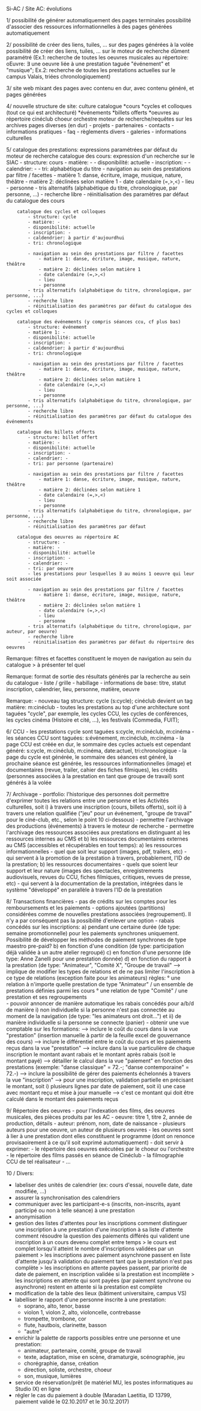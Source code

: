 Si-AC / Site AC: évolutions

1/ possibilité de générer automatiquement des pages terminales
   possibilité d'associer des ressources informationnelles à des pages générées automatiquement

2/ possibilité de créer des liens, tuiles, ... sur des pages générées à la volée
   possibilité de créer des liens, tuiles, ... sur le moteur de recherche dûment paramétré (Ex.1: recherche de toutes les oeuvres musicales au répertoire: oEuvre: ∃ une oeuvre liée à une prestation taguée "événement" et "musique"; Ex.2: recherche de toutes les prestations actuelles sur le campus Valais, triées chronologiquement)

3/ site web mixant des pages avec contenu en dur, avec contenu généré, et pages générées

4/ nouvelle structure de site:
	culture
		catalogue
			*cours
			*cycles et colloques (tout ce qui est architecturé)
			*événements
			*billets offerts
			*oeuvres au répertoire
		cinéclub
		choeur
		orchestre
		moteur de recherche/requêtes sur les archives
		pages diverses (en dur)
			- projets
			- partenaires
			- contacts
			- informations pratiques
			- faq
			- règlements divers
			- galeries
			- informations culturelles

5/ catalogue des prestations: expressions paramétrées par défaut du moteur de recherche
		catalogue des cours: expression d'un recherche sur le SIAC
			- structure: cours
			- matière: -
			- disponibilité: actuelle
			- inscription: -
			- calendrier: -
			- tri: alphabétique du titre
			- navigation au sein des prestations par filtre / facettes
				- matière 1: danse, écriture, image, musique, nature, théâtre
				- matière 2: déclinées selon matière 1
				- date calendaire (=,>,<)
				- lieu
				- personne
			- tris alternatifs (alphabétique du titre, chronologique, par personne, ...)
			- recherche libre
			- réinitialisation des paramètres par défaut du catalogue des cours
		
		catalogue des cycles et colloques
			- structure: cycle
			- matière: -
			- disponibilité: actuelle
			- inscription: -
			- caldendrier: à partir d'aujourdhui
			- tri: chronologique
			
			- navigation au sein des prestations par filtre / facettes
				- matière 1: danse, écriture, image, musique, nature, théâtre
				- matière 2: déclinées selon matière 1
				- date calendaire (=,>,<)
				- lieu
				- personne
			- tris alternatifs (alphabétique du titre, chronologique, par personne, ...)
			- recherche libre
			- réinitialisation des paramètres par défaut du catalogue des cycles et colloques

		catalogue des événements (y compris séances ccu, cf plus bas)
			- structure: événement
			- matière 1: -
			- disponibilité: actuelle
			- inscription: -
			- caldendrier: à partir d'aujourdhui
			- tri: chronologique
			
			- navigation au sein des prestations par filtre / facettes
				- matière 1: danse, écriture, image, musique, nature, théâtre
				- matière 2: déclinées selon matière 1
				- date calendaire (=,>,<)
				- lieu
				- personne
			- tris alternatifs (alphabétique du titre, chronologique, par personne, ...)
			- recherche libre
			- réinitialisation des paramètres par défaut du catalogue des événements

		catalogue des billets offerts
			- structure: billet offert
			- matière: -
			- disponibilité: actuelle
			- inscription: -
			- calendrier: -
			- tri: par personne (partenaire)
			
			- navigation au sein des prestations par filtre / facettes
				- matière 1: danse, écriture, image, musique, nature, théâtre
				- matière 2: déclinées selon matière 1
				- date calendaire (=,>,<)
				- lieu
				- personne
			- tris alternatifs (alphabétique du titre, chronologique, par personne, ...)
			- recherche libre
			- réinitialisation des paramètres par défaut

		catalogue des oeuvres au répertoire AC
			- structure: -
			- matière: -
			- disponibilité: actuelle
			- inscription: -
			- calendrier: -
			- tri: par oeuvre
			- les prestations pour lesquelles ∃ au moins 1 oeuvre qui leur soit associée
			
			- navigation au sein des prestations par filtre / facettes
				- matière 1: danse, écriture, image, musique, nature, théâtre
				- matière 2: déclinées selon matière 1
				- date calendaire (=,>,<)
				- lieu
				- personne
			- tris alternatifs (alphabétique du titre, chronologique, par auteur, par oeuvre)
			- recherche libre
			- réinitialisation des paramètres par défaut du répertoire des oeuvres

Remarque:
	filtres et facettes constituent le moyen de navigation au sein du catalogue > à présenter tel quel

Remarque:
	format de sortie des résultats générés par la recherche au sein du catalogue
		- liste / grille
		- habillage
		- informations de base: titre, statut inscription, calendrier, lieu, personne, matière, oeuvre

Remarque:
	- nouveau tag structure: cycle (s:cycle); cinéclub devient un tag matière: m:cinéclub
	- toutes les prestations au top d'une architecture sont taguées "cycle", par exemple, les cycles CCU, les cycles de conférences, les cycles cinéma (Histoire et cité, ...), les festivals (Commedia, FUIT);

6/ CCU
		- les prestations cycle sont taguées s:cycle, m:cinéclub, m:cinéma
		- les séances CCU sont taguées: s:événement, m:cinéclub, m:cinéma
		- la page CCU est créée en dur, le sommaire des cycles actuels est cependant généré: s:cycle, m:cinéclub, m:cinéma, date:actuel, tri:chronologique
		- la page du cycle est générée, le sommaire des séances est généré, la prochaine séance est générée, les ressources informationnelles (image) et documentaires (revue, trailer, cahier des fiches filmiques), les crédits (personnes associées à la prestation en tant que groupe de travail) sont générés à la volée

7/ Archivage
		- portfolio: l'historique des personnes doit permettre d'exprimer toutes les relations entre une personne et les Activités culturelles, soit i) à travers une inscription (cours, billets offerts), soit ii) à travers une relation qualifiée ("jeu" pour un événement, "groupe de travail" pour le ciné-club, etc., selon le point 10 ci-dessous)
		- permettre l'archivage des productions (événements) à travers le moteur de recherche
		- permettre l'archivage des ressources associées aux prestations en distinguant a) les ressources internes au CMS et b) les ressources documentaires externes au CMS (accessibles et récupérables en tout temps):
			a) les ressources informationnelles - quel que soit leur support (images, pdf, trailers, etc) - qui servent à la promotion de la prestation à travers, probablement, l'ID de la prestation;
			b) les ressources documentaires - quels que soient leur support et leur nature (images des spectacles, enregistrements audiovisuels, revues du CCU, fiches filmiques, critiques, revues de presse, etc) - qui servent à la documentation de la prestation, intégrées dans le système "développé" en parallèle à travers l'ID de la prestation

8/ Transactions financières
	- pas de crédits sur les comptes pour les remboursements et les paiements
	- options ajoutées (partitions) considérées comme de nouvelles prestations associées (regroupement). Il n'y a par conséquent pas la possibilité d'enlever une option
	- rabais concédés sur les inscriptions:
		a) pendant une certaine durée (de type: semaine promotionnelle) pour les paiements synchrones uniquement. Possibilité de développer les méthodes de paiement synchrones de type maestro pre-paid?
		b) en fonction d'une condition (de type: participation déjà validée à un autre atelier regroupé)
		c) en fonction d'une personne (de type: Anne Zanelli pour une prestation donnée)
		d) en fonction du rapport à la prestation (de type: "Animateur", "Comité X", "Groupe de travail" --> implique de modifier les types de relations et de ne pas limiter l'inscription à ce type de relations (exception faite pour les animateurs)
			règles: ° une relation à n'importe quelle prestation de type "Animateur" / un ensemble de prestations définies parmi les cours
				° une relation de type "Comité" / une prestation et ses regroupements			
	- pouvoir annoncer de manière automatique les rabais concédés pour a/b/d de manière i) non individuelle si la personne n'est pas connectée au moment de la navigation (de type: "les animateurs ont droit...") et ii) de manière individuelle si la personne se connecte (panier)
	- obtenir une vue comptable sur les formations:
		--> inclure le coût du cours dans la vue "prestation" (insertion manuelle à partir de la feuille excel de gouvernance des cours)
		--> inclure le différentiel entre le coût du cours et les paiements reçus dans la vue "prestation"
		--> inclure dans la vue particulière de chaque inscription le montant avant rabais et le montant après rabais (soit le montant payé)
		--> détailler le calcul dans la vue "paiement" en fonction des prestations (exemple: "danse classique" = 72.-; "danse contemporaine" = 72.-)
		--> inclure la possibilité de gérer des paiements échelonnés à travers la vue "inscription" --> pour une inscription, validation partielle en précisant le montant, soit i) plusieurs lignes par date de paiement, soit ii) une case avec montant reçu et mise à jour manuelle --> c'est ce montant qui doit être calculé dans le montant des paiements reçus

9/ Répertoire des oeuvres
	- pour l'indexation des films, des oeuvres musicales, des pièces produits par les AC
	- oeuvre: titre 1, titre 2, année de production, détails
	- auteur: prénom, nom, date de naissance
	- plusieurs auteurs pour une oeuvre, un auteur de plusieurs oeuvres
	- les oeuvres sont à lier à une prestation dont elles constituent le programme (dont on renonce provisaoirement à ce qu'il soit exprimé automatiquement)
	- doit servir à exprimer:
		- le répertoire des oeuvres exécutées par le choeur ou l'orchestre
		- le répertoire des films passés en séance de Cinéclub
		- la filmographie CCU de tel réalisateur
		- ...
	
10 / Divers:
- labeliser des unités de calendrier (ex: cours d'essai, nouvelle date, date modifiée, ...)
- assurer la synchronisation des calendriers
- communiquer avec les participant-e-s (inscrits, non-inscrits, ayant participé ou non à telle séance) à une prestation
- anonymisation
- gestion des listes d'attentes pour les inscriptions
	comment distinguer une inscription à une prestation d'une inscription à sa liste d'attente
	comment résoudre la question des paiements différés qui valident une inscription à un cours devenu complet entre temps
		> le cours est complet lorsqu'il atteint le nombre d'inscriptions validées par un paiement
		> les inscriptions avec paiement asynchrone passent en liste d'attente jusqu'à validation du paiement tant que la prestation n'est pas complète
		> les inscriptions en attente payées passent, par priorité de date de paiement, en inscription validée si la prestation est incomplète
		> les inscriptions en attente qui sont payées (par paiement synchrone ou asynchrone) restent en attente si la prestation est complète
- modification de la table des lieux (bâtiment universitaire, campus VS)
- labelliser le rapport d'une personne inscrite à une prestation:
	- soprano, alto, tenor, basse
	- violon 1, violon 2, alto, violoncelle, contrebasse
	- trompette, trombone, cor
	- flute, hautbois, clarinette, basson
	- "autre"
- enrichir la palette de rapports possibles entre une personne et une prestation:
	- animateur, partenaire, comité, groupe de travail
	- texte, adaptation, mise en scène, dramaturgie, scénographie, jeu
	- chorégraphie, danse, création
	- direction, soliste, orchestre, choeur
	- son, musique, lumières
- service de réservation/prêt (le matériel MU, les postes informatiques au Studio IX) en ligne
- régler le cas du paiement à double (Maradan Laetitia, ID 13799, paiement validé le 02.10.2017 et le 30.12.2017)